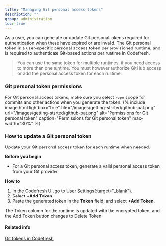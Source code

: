 ```yaml
---
title: "Managing Git personal access tokens"
description: ""
group: administration
toc: true
---
```

As a user, you can generate or update Git personal tokens required for authentication when these have expired or are invalid. The Git personal token is a user-specific personal access token per provisioned runtime, and is required to authenticate Git-based actions per runtime in Codefresh.  

> You can use the same token for multiple runtimes, if you need access to more than one runtime. 
You must however authorize GitHub access or add the personal access token for each runtime.  


### Git personal token permissions
For Git personal access tokens, make sure you select `repo` scope for commits and other actions when you generate the token.
{% include 
   image.html 
   lightbox="true" 
   file="/images/getting-started/github-pat.png" 
   url="/images/getting-started/github-pat.png" 
   alt="Permissions for Git personal token" 
   caption="Permissions for Git personal token"
   max-width="30%" 
   %}

### How to update a Git personal token
Update your Git personal access token for each runtime when needed.  

**Before you begin**  
* For a Git personal access token, generate a valid personal access token from your Git provider  

**How to**  

1. In the Codefresh UI, go to [User Settings](https://g.codefresh.io/2.0/user-settings){:target="\_blank"}.
1. Select **+Add Token**.
1. Paste the generated token in the **Token** field, and select **+Add Token**. 

The Token column for the runtime is updated with the encrypted token, and the Add Token button changes to Delete Token.  

#### Related info  
[Git tokens in Codefresh]({{site.baseurl}}/docs/administration/git-tokens/)